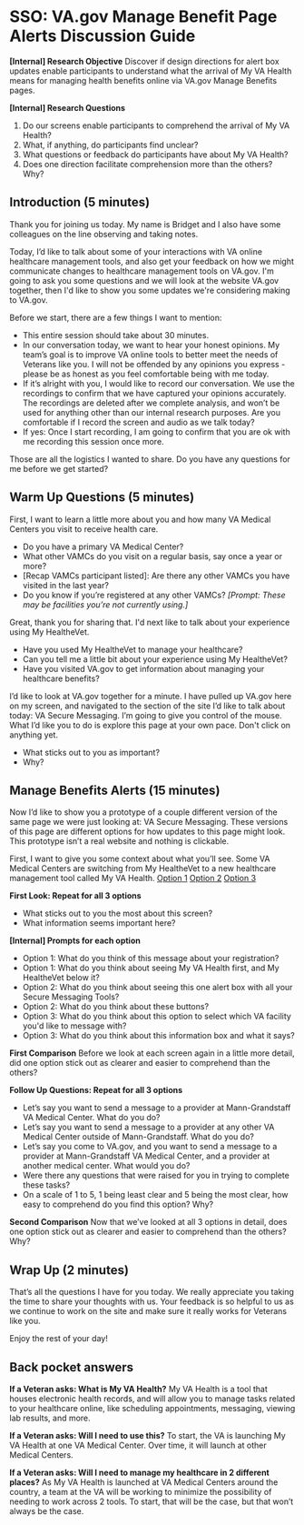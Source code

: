 # SSO: VA.gov Manage Benefit Page Alerts Discussion Guide

**[Internal] Research Objective**
Discover if design directions for alert box updates enable participants to understand what the arrival of My VA Health means for managing health benefits online via VA.gov Manage Benefits pages.

**[Internal] Research Questions**

1. Do our screens enable participants to comprehend the arrival of My VA Health?
2. What, if anything, do participants find unclear? 
3. What questions or feedback do participants have about My VA Health? 
4. Does one direction facilitate comprehension more than the others? Why? 


## Introduction (5 minutes)

Thank you for joining us today. My name is Bridget and I also have some colleagues on the line observing and taking notes.

Today, I’d like to talk about some of your interactions with VA online healthcare management tools, and also get your feedback on how we might communicate changes to healthcare management tools on VA.gov. I'm going to ask you some questions and we will look at the website VA.gov together, then I'd like to show you some updates we're considering making to VA.gov. 

Before we start, there are a few things I want to mention: 

- This entire session should take about 30 minutes.
- In our conversation today, we want to hear your honest opinions. My team’s goal is to improve VA online tools to better meet the needs of Veterans like you. I will not be offended by any opinions you express - please be as honest as you feel comfortable being with me today. 
- If it’s alright with you, I would like to record our conversation. We use the recordings to confirm that we have captured your opinions accurately. The recordings are deleted after we complete analysis, and won’t be used for anything other than our internal research purposes. Are you comfortable if I record the screen and audio as we talk today? 
- If yes: Once I start recording, I am going to confirm that you are ok with me recording this session once more.

Those are all the logistics I wanted to share. Do you have any questions for me before we get started?


## Warm Up Questions (5 minutes)

First, I want to learn a little more about you and how many VA Medical Centers you visit to receive health care. 

- Do you have a primary VA Medical Center?
- What other VAMCs do you visit on a regular basis, say once a year or more?   
- [Recap VAMCs participant listed]: Are there any other VAMCs you have visited in the last year?
- Do you know if you’re registered at any other VAMCs?
  _[Prompt: These may be facilities you’re not currently using.]_

Great, thank you for sharing that. I'd next like to talk about your experience using My HealtheVet.

- Have you used My HealtheVet to manage your healthcare?
- Can you tell me a little bit about your experience using My HealtheVet?
- Have you visited VA.gov to get information about managing your healthcare benefits?

I’d like to look at VA.gov together for a minute. I have pulled up VA.gov here on my screen, and navigated to the section of the site I’d like to talk about today: VA Secure Messaging. I’m going to give you control of the mouse. What I’d like you to do is explore this page at your own pace. Don't click on anything yet.

- What sticks out to you as important? 
- Why?


## Manage Benefits Alerts (15 minutes)

Now I’d like to show you a prototype of a couple different version of the same page we were just looking at: VA Secure Messaging. These versions of this page are different options for how updates to this page might look. This prototype isn’t a real website and nothing is clickable.

First, I want to give you some context about what you’ll see. Some VA Medical Centers are switching from My HealtheVet to a new healthcare management tool called My VA Health.
[Option 1](https://adhoc.invisionapp.com/share/DYVMI5OXEQN#/screens/403460158)
[Option 2](https://adhoc.invisionapp.com/share/DYVMI5OXEQN#/screens/403460274)
[Option 3](https://adhoc.invisionapp.com/share/DYVMI5OXEQN#/screens/404834770)

**First Look: Repeat for all 3 options**

- What sticks out to you the most about this screen?
- What information seems important here?

**[Internal] Prompts for each option**

- Option 1: What do you think of this message about your registration? 
- Option 1: What do you think about seeing My VA Health first, and My HealtheVet below it?
- Option 2: What do you think about seeing this one alert box with all your Secure Messaging Tools?
- Option 2: What do you think about these buttons?
- Option 3: What do you think about this option to select which VA facility you'd like to message with?
- Option 3: What do you think about this information box and what it says? 

**First Comparison**
Before we look at each screen again in a little more detail, did one option stick out as clearer and easier to comprehend than the others? 

**Follow Up Questions: Repeat for all 3 options**

- Let’s say you want to send a message to a provider at Mann-Grandstaff VA Medical Center. What do you do?
- Let’s say you want to send a message to a provider at any other VA Medical Center outside of Mann-Grandstaff. What do you do?
- Let’s say you come to VA.gov, and you want to send a message to a provider at Mann-Grandstaff VA Medical Center, and a provider at another medical center. What would you do?
- Were there any questions that were raised for you in trying to complete these tasks?
- On a scale of 1 to 5, 1 being least clear and 5 being the most clear, how easy to comprehend do you find this option? Why?

**Second Comparison**
Now that we’ve looked at all 3 options in detail, does one option stick out as clearer and easier to comprehend than the others? Why?


## Wrap Up (2 minutes)

That’s all the questions I have for you today. We really appreciate you taking the time to share your thoughts with us. Your feedback is so helpful to us as we continue to work on the site and make sure it really works for Veterans like you.

Enjoy the rest of your day!


## Back pocket answers

**If a Veteran asks: What is My VA Health?**
My VA Health is a tool that houses electronic health records, and will allow you to manage tasks related to your healthcare online, like scheduling appointments, messaging, viewing lab results, and more.

**If a Veteran asks: Will I need to use this?**
To start, the VA is launching My VA Health at one VA Medical Center. Over time, it will launch at other Medical Centers. 

**If a Veteran asks: Will I need to manage my healthcare in 2 different places?**
As My VA Health is launched at VA Medical Centers around the country, a team at the VA will be working to minimize the possibility of needing to work across 2 tools. To start, that will be the case, but that won’t always be the case. 
